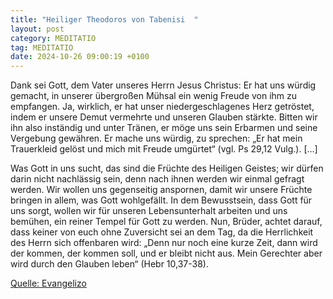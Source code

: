 ```yaml
---
title: "Heiliger Theodoros von Tabenisi  "
layout: post
category: MEDITATIO
tag: MEDITATIO
date: 2024-10-26 09:00:19 +0100
---
```

Dank sei Gott, dem Vater unseres Herrn Jesus Christus: Er hat uns würdig gemacht, in unserer übergroßen Mühsal ein wenig Freude von ihm zu empfangen. Ja, wirklich, er hat unser niedergeschlagenes Herz getröstet, indem er unsere Demut vermehrte und unseren Glauben stärkte. Bitten wir ihn also inständig und unter Tränen, er möge uns sein Erbarmen und seine Vergebung gewähren.<!--more--> Er mache uns würdig, zu sprechen: „Er hat mein Trauerkleid gelöst und mich mit Freude umgürtet“ (vgl. Ps 29,12 Vulg.). […]
 
Was Gott in uns sucht, das sind die Früchte des Heiligen Geistes; wir dürfen darin nicht nachlässig sein, denn nach ihnen werden wir einmal gefragt werden. Wir wollen uns gegenseitig anspornen, damit wir unsere Früchte bringen in allem, was Gott wohlgefällt. In dem Bewusstsein, dass Gott für uns sorgt, wollen wir für unseren Lebensunterhalt arbeiten und uns bemühen, ein reiner Tempel für Gott zu werden. Nun, Brüder, achtet darauf, dass keiner von euch ohne Zuversicht sei an dem Tag, da die Herrlichkeit des Herrn sich offenbaren wird: „Denn nur noch eine kurze Zeit, dann wird der kommen, der kommen soll, und er bleibt nicht aus. Mein Gerechter aber wird durch den Glauben leben“ (Hebr 10,37-38).


[Quelle: Evangelizo](https://evangeliumtagfuertag.org/DE/gospel)